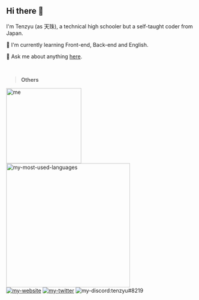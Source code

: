 ## Hi there 👋

I'm Tenzyu (as 天珠), a technical high schooler but a self-taught coder from Japan.

🌱 I'm currently learning Front-end, Back-end and English.

💬 Ask me about anything [here](https://github.com/tenzyu/tenzyu/issues).

<br>

> **Others**

<div>
  <img alt="me" width="200px" align="left" src="https://cdn.discordapp.com/attachments/752286472383758416/757471800203673700/me.png" />
</div>

<div>
  <img alt="my-most-used-languages" width="330px" src="https://github-readme-stats.vercel.app/api/top-langs/?username=tenzyu&layout=compact&theme=graywhite" />
</div>

<div>
  <a href="https://tenzyu.com/"><img alt="my-website" src="https://img.shields.io/static/v1?style=flat&logo=netlify&label=&labelColor=505050&color=505050&message=tenzyu.com" /></a>
  <a href="https://twitter.com/masudatenzyu"><img alt="my-twitter" src="https://img.shields.io/static/v1?style=flat&logo=twitter&label=&labelColor=505050&color=505050&message=masudatenzyu" /></a>
  <img alt="my-discord:tenzyu#8219" src="https://img.shields.io/static/v1?style=flat&logo=discord&logoColor=8DA3F2&label=&labelColor=505050&color=505050&message=tenzyu%238219" /></a>
</div>
